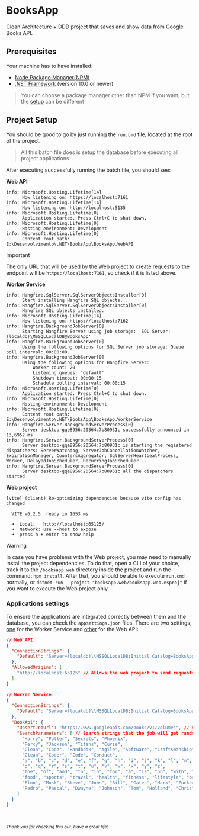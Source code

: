 # BooksApp
Clean Architecture + DDD project that saves and show data from Google Books API.
## Prerequisites

Your machine has to have installed:
- [Node Package Manager(NPM)](https://docs.npmjs.com/downloading-and-installing-node-js-and-npm)
- [.NET Framework](https://dotnet.microsoft.com/en-us/download) (version 10.0 or newer)

> You can choose a package manager other than NPM if you want, but the [setup](#project-setup) can be different

## Project Setup
You should be good to go by just running the `run.cmd` file, located at the root of the project.
> All this batch file does is setup the database before executing all project applications

After executing successfully running the batch file, you should see:

**Web API**
```
info: Microsoft.Hosting.Lifetime[14]
      Now listening on: https://localhost:7161
info: Microsoft.Hosting.Lifetime[14]
      Now listening on: http://localhost:5135
info: Microsoft.Hosting.Lifetime[0]
      Application started. Press Ctrl+C to shut down.
info: Microsoft.Hosting.Lifetime[0]
      Hosting environment: Development
info: Microsoft.Hosting.Lifetime[0]
      Content root path: E:\Desenvolvimento\.NET\BooksApp\BooksApp.WebAPI
```
>[!IMPORTANT]
> The only URL that will be used by the Web project to create requests to the endpoint will be `https://localhost:7161`, so check if it is listed above.

**Worker Service**
```
info: Hangfire.SqlServer.SqlServerObjectsInstaller[0]
      Start installing Hangfire SQL objects...
info: Hangfire.SqlServer.SqlServerObjectsInstaller[0]
      Hangfire SQL objects installed.
info: Microsoft.Hosting.Lifetime[14]
      Now listening on: https://localhost:7162
info: Hangfire.BackgroundJobServer[0]
      Starting Hangfire Server using job storage: 'SQL Server: (localdb)\MSSQLLocalDB@BooksApp'
info: Hangfire.BackgroundJobServer[0]
      Using the following options for SQL Server job storage: Queue poll interval: 00:00:00.
info: Hangfire.BackgroundJobServer[0]
      Using the following options for Hangfire Server:
          Worker count: 20
          Listening queues: 'default'
          Shutdown timeout: 00:00:15
          Schedule polling interval: 00:00:15
info: Microsoft.Hosting.Lifetime[0]
      Application started. Press Ctrl+C to shut down.
info: Microsoft.Hosting.Lifetime[0]
      Hosting environment: Development
info: Microsoft.Hosting.Lifetime[0]
      Content root path: E:\Desenvolvimento\.NET\BooksApp\BooksApp.WorkerService
info: Hangfire.Server.BackgroundServerProcess[0]
      Server desktop-gqe8956:20564:7b80931c successfully announced in 13,6952 ms
info: Hangfire.Server.BackgroundServerProcess[0]
      Server desktop-gqe8956:20564:7b80931c is starting the registered dispatchers: ServerWatchdog, ServerJobCancellationWatcher, ExpirationManager, CountersAggregator, SqlServerHeartbeatProcess, Worker, DelayedJobScheduler, RecurringJobScheduler...
info: Hangfire.Server.BackgroundServerProcess[0]
      Server desktop-gqe8956:20564:7b80931c all the dispatchers started
```

**Web project**
```
[vite] (client) Re-optimizing dependencies because vite config has changed

  VITE v6.2.5  ready in 1653 ms

  ➜  Local:   http://localhost:65125/
  ➜  Network: use --host to expose
  ➜  press h + enter to show help
```
>[!WARNING]
> In case you have problems with the Web project, you may need to manually install the project dependencies.
> To do that, open a CLI of your choice, track it to the `/booksapp.web` directory inside the project and run the command: `npm install`.
> After that, you should be able to execute `run.cmd` normally, or `dotnet run --project "booksapp.web/booksapp.web.esproj"` if you want to execute the Web project only.

### Applications settings

To ensure the applications are integrated correctly between them and the database, you can check the `appsettings.json` files. There are two settings, [one](BooksApp.WorkerService/appsettings.json) for the Worker Service and [other](BooksApp.WorkerService/appsettings.json) for the Web API:
```json
// Web API
{
  "ConnectionStrings": {
    "Default": "Server=(localdb)\\MSSQLLocalDB;Initial Catalog=BooksApp;Integrated Security=True;"
  },
  "AllowedOrigins": [
    "http://localhost:65125" // Allows the web project to send requests
  ]
}

// Worker Service
{
  "ConnectionStrings": {
    "Default": "Server=(localdb)\\MSSQLLocalDB;Initial Catalog=BooksApp;Integrated Security=True;"
  },
  "BookApi": {
    "UpsertJobUrl": "https://www.googleapis.com/books/v1/volumes", // API where the books are caming from, in this case Google Books
    "SearchParameters": [ // Search strings that the job will get randomly to create the final URI to the Google Books API
      "Harry", "Potter", "Secrets", "Phoenix",
      "Percy", "Jackson", "Titans", "Curse",
      "Clean", "Code", "Handbook", "Agile", "Software", "Craftsmanship",
      "Clean", "Coder", "Code", "Conduct",
      "a", "b", "c", "d", "e", "f", "g", "h", "i", "j", "k", "l", "m", "n", "o",
      "p", "q", "r", "s", "t", "u", "v", "w", "x", "y", "z",
      "the", "of", "and", "to", "in", "for", "a", "is", "on", "with", "as", "by", "an", "at", "this",
      "food", "sports", "travel", "health", "fitness", "lifestyle", "business", "finance", "technology", "science",
      "Elon", "Musk", "Steve", "Jobs", "Bill", "Gates", "Mark", "Zuckerberg", "Jeff", "Bezos",
      "Pedro", "Pascal", "Dwayne", "Johnson", "Tom", "Holland", "Chris", "Hemsworth", "Robert", "Pattinson"
    ]
  }
}


```


<br/>

<sub>_Thank you for checking this out. Have a great life!_<sub/>
